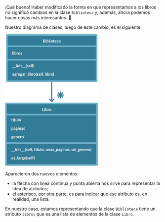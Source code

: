 ¡Qué bueno! Haber modificado la forma en que representamos a los libros no significó cambios en la clase `Biblioteca` y, además, ahora podemos hacer cosas más interesantes. :star_struck:

Nuestro diagrama de clases, luego de este cambio, es el siguiente:

<img src="https://raw.githubusercontent.com/MumukiProject/mumuki-guia-python3-colecciones/master/assets/clases_5_1648232793775.2.svg" alt="clases_5_1648232793775.2.svg" width="300px" height="auto">

Aparecieron dos nuevos elementos:

* la flecha con línea continua y punta abierta nos sirve para representar la idea de atributos;
* el asterisco, por otra parte, es para indicar que ese atributo es, en realidad, una lista.

En nuestro caso, estamos representando que la clase `Biblioteca` tiene un atributo `libros` que es una lista de elementos de la clase `Libro`.
